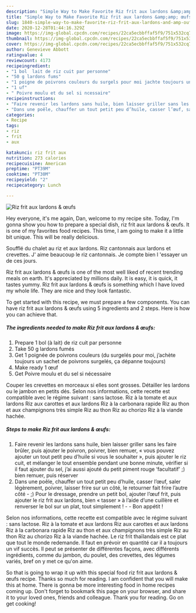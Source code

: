 ```yaml
---
description: "Simple Way to Make Favorite Riz frit aux lardons &amp;amp; œufs"
title: "Simple Way to Make Favorite Riz frit aux lardons &amp;amp; œufs"
slug: 1840-simple-way-to-make-favorite-riz-frit-aux-lardons-and-amp-oufs
date: 2020-12-28T01:44:16.329Z
image: https://img-global.cpcdn.com/recipes/22ca5ecbbffaf5f9/751x532cq70/riz-frit-aux-lardons-oeufs-photo-principale-de-la-recette.jpg
thumbnail: https://img-global.cpcdn.com/recipes/22ca5ecbbffaf5f9/751x532cq70/riz-frit-aux-lardons-oeufs-photo-principale-de-la-recette.jpg
cover: https://img-global.cpcdn.com/recipes/22ca5ecbbffaf5f9/751x532cq70/riz-frit-aux-lardons-oeufs-photo-principale-de-la-recette.jpg
author: Genevieve Abbott
ratingvalue: 4
reviewcount: 4173
recipeingredient:
- "1 bol  lait de riz cuit par personne"
- "50 g lardons fums"
- "1 poigne de poivrons couleurs du surgels pour moi jachte toujours un sachet de poivrons surgels a dpanne toujours"
- "1 uf"
- " Poivre moulu et du sel si ncessaire"
recipeinstructions:
- "Faire revenir les lardons sans huile, bien laisser griller sans les faire brûler, puis ajouter le poivron, poivrer, bien remuer, « vous pouvez ajouter un tout petit peu d’huile si vous le souhaiter », puis ajouter le riz cuit, et mélanger le tout ensemble pendant une bonne minute, vérifier si il faut ajouter du sel, j’ai aussi ajouté du petit piment rouge ‘facultatif’ ;) bien remuer, puis réserver"
- "Dans une poêle, chauffer un tout petit peu d’huile, casser l’œuf, saler légèrement, poivrer, laisser frire sur un côté, le retourner fait frire l’autre côté  ;) Pour le dressage, prendre un petit bol, ajouter l’œuf frit, puis ajouter le riz frit aux lardons, bien « tasser » à l’aide d’une cuillère et renverser le bol sur un plat, tout simplement !  Bon appétit !"
categories:
- Recipe
tags:
- riz
- frit
- aux

katakunci: riz frit aux 
nutrition: 273 calories
recipecuisine: American
preptime: "PT39M"
cooktime: "PT30M"
recipeyield: "2"
recipecategory: Lunch

---
```



![Riz frit aux lardons &amp; œufs](https://img-global.cpcdn.com/recipes/22ca5ecbbffaf5f9/751x532cq70/riz-frit-aux-lardons-oeufs-photo-principale-de-la-recette.jpg)

Hey everyone, it's me again, Dan, welcome to my recipe site. Today, I'm gonna show you how to prepare a special dish, riz frit aux lardons &amp; œufs. It is one of my favorites food recipes. This time, I am going to make it a little bit unique. This will be really delicious.

Soufflé du chalet au riz et aux lardons. Riz cantonnais aux lardons et crevettes. J&#39; aime beaucoup le riz cantonnais. Je compte bien l &#39;essayer un de ces jours.

Riz frit aux lardons &amp; œufs is one of the most well liked of recent trending meals on earth. It's appreciated by millions daily. It is easy, it is quick, it tastes yummy. Riz frit aux lardons &amp; œufs is something which I have loved my whole life. They are nice and they look fantastic.


To get started with this recipe, we must prepare a few components. You can have riz frit aux lardons &amp; œufs using 5 ingredients and 2 steps. Here is how you can achieve that.

<!--inarticleads1-->

##### The ingredients needed to make Riz frit aux lardons &amp; œufs:

1. Prepare 1 bol (à lait) de riz cuit par personne
1. Take 50 g lardons fumés
1. Get 1 poignée de poivrons couleurs (du surgelés pour moi, j’achète toujours un sachet de poivrons surgelés, ça dépanne toujours)
1. Make ready 1 œuf
1. Get  Poivre moulu et du sel si nécessaire


Couper les crevettes en morceaux si elles sont grosses. Détailler les lardons ou le jambon en petits dés. Selon nos informations, cette recette est compatible avec le régime suivant : sans lactose. Riz à la tomate et aux lardons Riz aux carottes et aux lardons Riz à la carbonara rapide Riz au thon et aux champignons très simple Riz au thon Riz au chorizo Riz à la viande hachée. 

<!--inarticleads2-->

##### Steps to make Riz frit aux lardons &amp; œufs:

1. Faire revenir les lardons sans huile, bien laisser griller sans les faire brûler, puis ajouter le poivron, poivrer, bien remuer, « vous pouvez ajouter un tout petit peu d’huile si vous le souhaiter », puis ajouter le riz cuit, et mélanger le tout ensemble pendant une bonne minute, vérifier si il faut ajouter du sel, j’ai aussi ajouté du petit piment rouge ‘facultatif’ ;) bien remuer, puis réserver
1. Dans une poêle, chauffer un tout petit peu d’huile, casser l’œuf, saler légèrement, poivrer, laisser frire sur un côté, le retourner fait frire l’autre côté  - ;) Pour le dressage, prendre un petit bol, ajouter l’œuf frit, puis ajouter le riz frit aux lardons, bien « tasser » à l’aide d’une cuillère et renverser le bol sur un plat, tout simplement ! -  - Bon appétit !


Selon nos informations, cette recette est compatible avec le régime suivant : sans lactose. Riz à la tomate et aux lardons Riz aux carottes et aux lardons Riz à la carbonara rapide Riz au thon et aux champignons très simple Riz au thon Riz au chorizo Riz à la viande hachée. Le riz frit thaïlandais est ce plat que tout le monde redemande. Il faut en prévoir en quantité car il a toujours un vif succès. Il peut se présenter de différentes façons, avec différents ingrédients, comme du jambon, du poulet, des crevettes, des légumes variés, bref on y met ce qu&#39;on aime. 

So that is going to wrap it up with this special food riz frit aux lardons &amp; œufs recipe. Thanks so much for reading. I am confident that you will make this at home. There is gonna be more interesting food in home recipes coming up. Don't forget to bookmark this page on your browser, and share it to your loved ones, friends and colleague. Thank you for reading. Go on get cooking!
